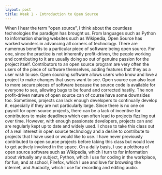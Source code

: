 ```yaml
---
layout: post
title: Week 1 - Introduction to Open Source
---
```


When I hear the term "open source", I think about the countless technologies the paradigm has brought us. From languages such as Python to information sharing websites such as Wikipedia, Open Source has worked wonders in advancing all corners of technology. There are numerous benefits to a particular piece of software being open source. For one, since the practice is not inherently profit-driven, the people working and contributing to it are usually doing so out of genuine passion for the project itself. Contributors to an open source program are very often the users of the piece of software themselves, adding features that they as a user wish to use. Open sourcing software allows users who know and love a project to make changes that users want to see. Open source can also lead to more secure pieces of software because the source code is available for everyone to see, allowing bugs to be found and corrected hastily. The non profit-driven nature of open source can of course have some downsides too. Sometimes, projects can lack enough developers to continually develop it, especially if they are not particularly large. Since there is no one on payroll for open source projects, there can be a lack of incentive for contributors to make deadlines which can often lead to projects fizzling out over time. However, with enough passionate developers, projects can and are regularly kept up to date and widely used. I chose to take this class out of a real interest in open source technology and a desire to contribute to projects that I have used or would like to use. I have never previously contributed to open source projects before taking this class but would love to get actively involved in the space. On a daily basis, I use a plethora of open source software such as Wikipedia, which I turn to for information about virtually any subject, Python, which I use for coding in the workplace, for fun, and at school, Firefox, which I use and love for browsing the internet, and Audacity, which I use for recording and editing audio.

